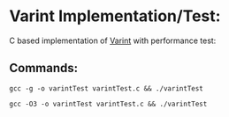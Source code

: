 Varint Implementation/Test:
===========================

C based implementation of [Varint](http://web.stanford.edu/class/cs276/Jeff-Dean-compression-slides.pdf)
with performance test:


Commands:
---------

```
gcc -g -o varintTest varintTest.c && ./varintTest

gcc -O3 -o varintTest varintTest.c && ./varintTest

```
